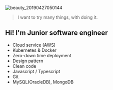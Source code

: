 ![beauty_20190427050144](https://user-images.githubusercontent.com/25793226/113708724-8b7c7500-971c-11eb-969f-7d51b48acf67.jpg)

> I want to try many things, with doing it.


## Hi! I'm Junior software engineer

* Cloud service (AWS)
* Kubernetes & Docker
* Zero-down time deployment
* Design pattern
* Clean code
* Javascript / Typescript
* Git
* MySQL(OracleDB), MongoDB
